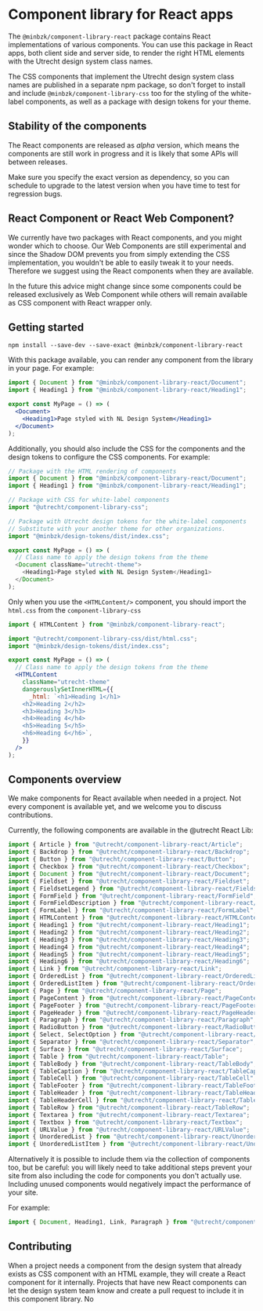 <!-- @license CC0-1.0 -->

# Component library for React apps

The `@minbzk/component-library-react` package contains React implementations of various components. You can use this package in React apps, both client side and server side, to render the right HTML elements with the Utrecht design system class names.

The CSS components that implement the Utrecht design system class names are published in a separate npm package, so don't forget to install and include `@minbzk/component-library-css` too for the styling of the white-label components, as well as a package with design tokens for your theme.

## Stability of the components

The React components are released as _alpha_ version, which means the components are still work in progress and it is likely that some APIs will between releases.

Make sure you specify the exact version as dependency, so you can schedule to upgrade to the latest version when you have time to test for regression bugs.

## React Component or React Web Component?

We currently have two packages with React components, and you might wonder which to choose. Our Web Components are still experimental and since the Shadow DOM prevents you from simply extending the CSS implementation, you wouldn't be able to easily tweak it to your needs. Therefore we suggest using the React components when they are available.

In the future this advice might change since some components could be released exclusively as Web Component while others will remain available as CSS component with React wrapper only.

## Getting started

```shell
npm install --save-dev --save-exact @minbzk/component-library-react
```

With this package available, you can render any component from the library in your page. For example:

```jsx
import { Document } from "@minbzk/component-library-react/Document";
import { Heading1 } from "@minbzk/component-library-react/Heading1";

export const MyPage = () => (
  <Document>
    <Heading1>Page styled with NL Design System</Heading1>
  </Document>
);
```

Additionally, you should also include the CSS for the components and the design tokens to configure the CSS components. For example:

```js
// Package with the HTML rendering of components
import { Document } from "@minbzk/component-library-react/Document";
import { Heading1 } from "@minbzk/component-library-react/Heading1";

// Package with CSS for white-label components
import "@utrecht/component-library-css";

// Package with Utrecht design tokens for the white-label components
// Substitute with your another theme for other organizations.
import "@minbzk/design-tokens/dist/index.css";

export const MyPage = () => (
  // Class name to apply the design tokens from the theme
  <Document className="utrecht-theme">
    <Heading1>Page styled with NL Design System</Heading1>
  </Document>
);
```

Only when you use the `<HTMLContent/>` component, you should import the `html.css` from the `component-library-css`

```jsx
import { HTMLContent } from "@minbzk/component-library-react";

import "@utrecht/component-library-css/dist/html.css";
import "@minbzk/design-tokens/dist/index.css";

export const MyPage = () => (
  // Class name to apply the design tokens from the theme
  <HTMLContent
    className="utrecht-theme"
    dangerouslySetInnerHTML={{
      _html: `<h1>Heading 1</h1>
    <h2>Heading 2</h2>
    <h3>Heading 3</h3>
    <h4>Heading 4</h4>
    <h5>Heading 5</h5>
    <h6>Heading 6</h6>`,
    }}
  />
);
```

## Components overview

We make components for React available when needed in a project. Not every component is available yet, and we welcome you to discuss contributions.

Currently, the following components are available in the @utrecht React Lib:

```js
import { Article } from "@utrecht/component-library-react/Article";
import { Backdrop } from "@utrecht/component-library-react/Backdrop";
import { Button } from "@utrecht/component-library-react/Button";
import { Checkbox } from "@utrecht/component-library-react/Checkbox";
import { Document } from "@utrecht/component-library-react/Document";
import { Fieldset } from "@utrecht/component-library-react/Fieldset";
import { FieldsetLegend } from "@utrecht/component-library-react/FieldsetLegend";
import { FormField } from "@utrecht/component-library-react/FormField";
import { FormFieldDescription } from "@utrecht/component-library-react/FormFieldDescription";
import { FormLabel } from "@utrecht/component-library-react/FormLabel";
import { HTMLContent } from "@utrecht/component-library-react/HTMLContent";
import { Heading1 } from "@utrecht/component-library-react/Heading1";
import { Heading2 } from "@utrecht/component-library-react/Heading2";
import { Heading3 } from "@utrecht/component-library-react/Heading3";
import { Heading4 } from "@utrecht/component-library-react/Heading4";
import { Heading5 } from "@utrecht/component-library-react/Heading5";
import { Heading6 } from "@utrecht/component-library-react/Heading6";
import { Link } from "@utrecht/component-library-react/Link";
import { OrderedList } from "@utrecht/component-library-react/OrderedList";
import { OrderedListItem } from "@utrecht/component-library-react/OrderedListItem";
import { Page } from "@utrecht/component-library-react/Page";
import { PageContent } from "@utrecht/component-library-react/PageContent";
import { PageFooter } from "@utrecht/component-library-react/PageFooter";
import { PageHeader } from "@utrecht/component-library-react/PageHeader";
import { Paragraph } from "@utrecht/component-library-react/Paragraph";
import { RadioButton } from "@utrecht/component-library-react/RadioButton";
import { Select, SelectOption } from "@utrecht/component-library-react/Select";
import { Separator } from "@utrecht/component-library-react/Separator";
import { Surface } from "@utrecht/component-library-react/Surface";
import { Table } from "@utrecht/component-library-react/Table";
import { TableBody } from "@utrecht/component-library-react/TableBody";
import { TableCaption } from "@utrecht/component-library-react/TableCaption";
import { TableCell } from "@utrecht/component-library-react/TableCell";
import { TableFooter } from "@utrecht/component-library-react/TableFooter";
import { TableHeader } from "@utrecht/component-library-react/TableHeader";
import { TableHeaderCell } from "@utrecht/component-library-react/TableHeaderCell";
import { TableRow } from "@utrecht/component-library-react/TableRow";
import { Textarea } from "@utrecht/component-library-react/Textarea";
import { Textbox } from "@utrecht/component-library-react/Textbox";
import { URLValue } from "@utrecht/component-library-react/URLValue";
import { UnorderedList } from "@utrecht/component-library-react/UnorderedList";
import { UnorderedListItem } from "@utrecht/component-library-react/UnorderedListItem";
```

Alternatively it is possible to include them via the collection of components too, but be careful: you will likely need to take additional steps prevent your site from also including the code for components you don't actually use. Including unused components would negatively impact the performance of your site.

For example:

```js
import { Document, Heading1, Link, Paragraph } from "@utrecht/component-library-react";
```

## Contributing

When a project needs a component from the design system that already exists as CSS component with an HTML example, they will create a React component for it internally. Projects that have new React components can let the design system team know and create a pull request to include it in this component library. No
